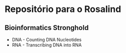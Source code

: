 # Repositório para o Rosalind

## Bioinformatics Stronghold
- DNA - Counting DNA Nucleotides
- RNA - Transcribing DNA into RNA